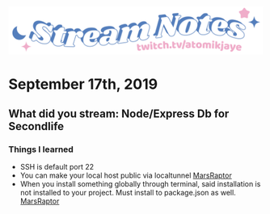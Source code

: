 [![atomikjaye Stream Notes](https://raw.githubusercontent.com/atomikjaye/Stream-Notes/master/assets/twitch-panelStream-Notes.png)](http://www.twitch.tv/atomikjaye)
# September 17th, 2019

## What did you stream: Node/Express Db for Secondlife 

### Things I learned
- SSH is default port 22
- You can make your local host public via localtunnel [MarsRaptor](http://www.twitch.tv/marsraptor)
- When you install something globally through terminal, said installation is not installed to your project. Must install to package.json as well. [MarsRaptor](http://www.twitch.tv/marsraptor)

